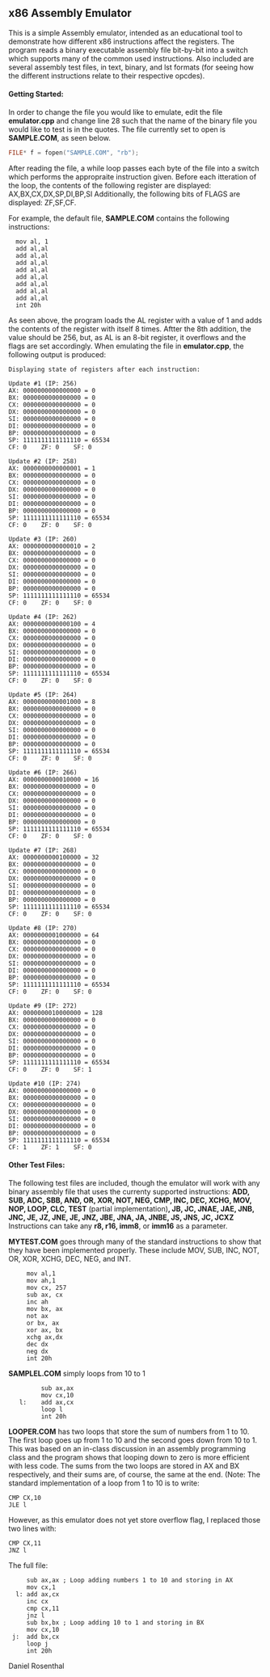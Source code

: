 ## x86 Assembly Emulator

This is a simple Assembly emulator, intended as an educational tool to demonstrate how different x86 instructions affect the registers. The program reads a binary executable assembly file bit-by-bit into a switch which supports many of the common used instructions. Also included are several assembly test files, in text, binary, and lst formats (for seeing how the different instructions relate to their respective opcdes).
#### Getting Started:

In order to change the file you would like to emulate, edit the file __emulator.cpp__ and change line 28 such that the name of the binary file you would like to test is in the quotes. The file currently set to open is __SAMPLE.COM__, as seen below.

```C++
FILE* f = fopen("SAMPLE.COM", "rb");
```
After reading the file, a while loop passes each byte of the file into a switch which performs the appropraite instruction given. 
Before each itteration of the loop, the contents of the following register are displayed:
AX,BX,CX,DX,SP,DI,BP,SI
Additionally, the following bits of FLAGS are displayed:
ZF,SF,CF.
 
For example, the default file, __SAMPLE.COM__ contains the following instructions:
```Assembly
  mov al, 1
  add al,al
  add al,al
  add al,al
  add al,al
  add al,al
  add al,al
  add al,al
  add al,al
  int 20h
 ```
As seen above, the program loads the AL register with a value of 1 and adds the contents of the register with itself 8 times. Aftter the 8th addition, the value should be 256, but, as AL is an 8-bit register, it overflows and the flags are set accordingly. When emulating the file in __emulator.cpp__, the following output is produced:
 
 ```
Displaying state of registers after each instruction:

Update #1 (IP: 256)
AX: 0000000000000000 = 0
BX: 0000000000000000 = 0
CX: 0000000000000000 = 0
DX: 0000000000000000 = 0
SI: 0000000000000000 = 0
DI: 0000000000000000 = 0
BP: 0000000000000000 = 0
SP: 1111111111111110 = 65534
CF: 0    ZF: 0    SF: 0

Update #2 (IP: 258)
AX: 0000000000000001 = 1
BX: 0000000000000000 = 0
CX: 0000000000000000 = 0
DX: 0000000000000000 = 0
SI: 0000000000000000 = 0
DI: 0000000000000000 = 0
BP: 0000000000000000 = 0
SP: 1111111111111110 = 65534
CF: 0    ZF: 0    SF: 0

Update #3 (IP: 260)
AX: 0000000000000010 = 2
BX: 0000000000000000 = 0
CX: 0000000000000000 = 0
DX: 0000000000000000 = 0
SI: 0000000000000000 = 0    
DI: 0000000000000000 = 0    
BP: 0000000000000000 = 0    
SP: 1111111111111110 = 65534
CF: 0    ZF: 0    SF: 0     

Update #4 (IP: 262)
AX: 0000000000000100 = 4    
BX: 0000000000000000 = 0    
CX: 0000000000000000 = 0    
DX: 0000000000000000 = 0    
SI: 0000000000000000 = 0
DI: 0000000000000000 = 0
BP: 0000000000000000 = 0
SP: 1111111111111110 = 65534
CF: 0    ZF: 0    SF: 0

Update #5 (IP: 264)
AX: 0000000000001000 = 8
BX: 0000000000000000 = 0
CX: 0000000000000000 = 0
DX: 0000000000000000 = 0
SI: 0000000000000000 = 0
DI: 0000000000000000 = 0
BP: 0000000000000000 = 0
SP: 1111111111111110 = 65534
CF: 0    ZF: 0    SF: 0

Update #6 (IP: 266)
AX: 0000000000010000 = 16
BX: 0000000000000000 = 0
CX: 0000000000000000 = 0
DX: 0000000000000000 = 0
SI: 0000000000000000 = 0
DI: 0000000000000000 = 0
BP: 0000000000000000 = 0
SP: 1111111111111110 = 65534
CF: 0    ZF: 0    SF: 0

Update #7 (IP: 268)
AX: 0000000000100000 = 32
BX: 0000000000000000 = 0
CX: 0000000000000000 = 0
DX: 0000000000000000 = 0
SI: 0000000000000000 = 0
DI: 0000000000000000 = 0
BP: 0000000000000000 = 0
SP: 1111111111111110 = 65534
CF: 0    ZF: 0    SF: 0

Update #8 (IP: 270)
AX: 0000000001000000 = 64
BX: 0000000000000000 = 0
CX: 0000000000000000 = 0
DX: 0000000000000000 = 0
SI: 0000000000000000 = 0
DI: 0000000000000000 = 0
BP: 0000000000000000 = 0
SP: 1111111111111110 = 65534
CF: 0    ZF: 0    SF: 0

Update #9 (IP: 272)
AX: 0000000010000000 = 128
BX: 0000000000000000 = 0
CX: 0000000000000000 = 0
DX: 0000000000000000 = 0
SI: 0000000000000000 = 0
DI: 0000000000000000 = 0
BP: 0000000000000000 = 0
SP: 1111111111111110 = 65534
CF: 0    ZF: 0    SF: 1

Update #10 (IP: 274)
AX: 0000000000000000 = 0
BX: 0000000000000000 = 0
CX: 0000000000000000 = 0
DX: 0000000000000000 = 0
SI: 0000000000000000 = 0
DI: 0000000000000000 = 0
BP: 0000000000000000 = 0
SP: 1111111111111110 = 65534
CF: 1    ZF: 1    SF: 0
``` 
 
 #### Other Test Files:
 The following test files are included, though the emulator will work with any binary assembly file that uses the currenty supported instructions:
__ADD, SUB, ADC, SBB, AND, OR, XOR, NOT, NEG, CMP, INC, DEC, XCHG, MOV, NOP, LOOP, CLC, TEST__ (partial implementation)__, JB, JC, JNAE, JAE, JNB, JNC, JE, JZ, JNE, JE, JNZ, JBE, JNA, JA, JNBE, JS, JNS, JC, JCXZ__
Instructions can take any __r8, r16, imm8__, or __imm16__ as a parameter.
 
__MYTEST.COM__ goes through many of the standard instructions to show that they have been implemented properly.
These include MOV, SUB, INC, NOT, OR, XOR, XCHG, DEC, NEG, and INT.
```Assembly
     mov al,1
     mov ah,1
     mov cx, 257
     sub ax, cx
     inc ah
     mov bx, ax
     not ax
     or bx, ax
     xor ax, bx
     xchg ax,dx
     dec dx
     neg dx
     int 20h
```

__SAMPLEL.COM__ simply loops from 10 to 1
```Assembly
         sub ax,ax
         mov cx,10
   l:    add ax,cx
         loop l
         int 20h
```

__LOOPER.COM__ has two loops that store the sum of numbers from 1 to 10.
The first loop goes up from 1 to 10 and the second goes down from 10 to 1.
This was based on an in-class discussion in an assembly programming class and the program shows that looping down to zero is more efficient with less code.
The sums from the two loops are stored in AX and BX respectively, and their sums are, of course, the same at the end.
(Note: The standard implementation of a loop from 1 to 10 is to write:
```Assembly
CMP CX,10 
JLE l
```
However, as this emulator does not yet store overflow flag, I replaced those two lines with:
```Assembly
CMP CX,11
JNZ l
```
The full file:
```Assembly
     sub ax,ax ; Loop adding numbers 1 to 10 and storing in AX
     mov cx,1
  l: add ax,cx
     inc cx
     cmp cx,11
     jnz l
     sub bx,bx ; Loop adding 10 to 1 and storing in BX
     mov cx,10
 j:  add bx,cx
     loop j
     int 20h
```

Daniel Rosenthal
